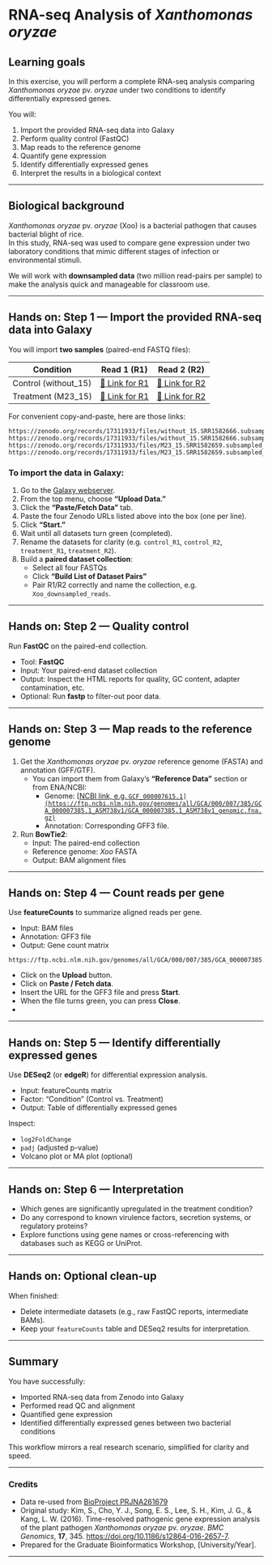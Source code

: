 # RNA-seq Analysis of *Xanthomonas oryzae*

## Learning goals
In this exercise, you will perform a complete RNA-seq analysis comparing *Xanthomonas oryzae* pv. *oryzae* under two conditions to identify differentially expressed genes.

You will:
1. Import the provided RNA-seq data into Galaxy  
2. Perform quality control (FastQC)  
3. Map reads to the reference genome  
4. Quantify gene expression  
5. Identify differentially expressed genes  
6. Interpret the results in a biological context  

---

## Biological background

*Xanthomonas oryzae* pv. *oryzae* (Xoo) is a bacterial pathogen that causes bacterial blight of rice.  
In this study, RNA-seq was used to compare gene expression under two laboratory conditions that mimic different stages of infection or environmental stimuli.

We will work with **downsampled data** (two million read-pairs per sample) to make the analysis quick and manageable for classroom use.

---

## Hands on: Step 1 — Import the provided RNA-seq data into Galaxy

You will import **two samples** (paired-end FASTQ files):

| Condition | Read 1 (R1) | Read 2 (R2) |
|------------|-------------|-------------|
| Control (without_15) | [🔗 Link for R1](https://zenodo.org/records/17311933/files/without_15.SRR1582666.subsampled_1.fq.gz) | [🔗 Link for R2](https://zenodo.org/records/17311933/files/without_15.SRR1582666.subsampled_2.fq.gz) |
| Treatment (M23_15) | [🔗 Link for R1](https://zenodo.org/records/17311933/files/M23_15.SRR1582659.subsampled_1.fq.gz) | [🔗 Link for R2](https://zenodo.org/records/17311933/files/M23_15.SRR1582659.subsampled_2.fq.gz) |

For convenient copy-and-paste, here are those links:

```
https://zenodo.org/records/17311933/files/without_15.SRR1582666.subsampled_1.fq.gz
https://zenodo.org/records/17311933/files/without_15.SRR1582666.subsampled_2.fq.gz
https://zenodo.org/records/17311933/files/M23_15.SRR1582659.subsampled_1.fq.gz
https://zenodo.org/records/17311933/files/M23_15.SRR1582659.subsampled_2.fq.gz
```


### To import the data in Galaxy:
1. Go to the [Galaxy webserver](https://usegalaxy.eu).  
2. From the top menu, choose **“Upload Data.”**
3. Click the **“Paste/Fetch Data”** tab.  
4. Paste the four Zenodo URLs listed above into the box (one per line).  
5. Click **“Start.”**
6. Wait until all datasets turn green (completed).  
7. Rename the datasets for clarity (e.g. `control_R1`, `control_R2`, `treatment_R1`, `treatment_R2`).
8. Build a **paired dataset collection**:
   - Select all four FASTQs  
   - Click **“Build List of Dataset Pairs”**  
   - Pair R1/R2 correctly and name the collection, e.g. `Xoo_downsampled_reads`.

---

## Hands on: Step 2 — Quality control
Run **FastQC** on the paired-end collection.

- Tool: **FastQC**  
- Input: Your paired-end dataset collection  
- Output: Inspect the HTML reports for quality, GC content, adapter contamination, etc.  
- Optional: Run **fastp** to filter-out poor data.

---

## Hands on: Step 3 — Map reads to the reference genome

1. Get the *Xanthomonas oryzae* pv. *oryzae* reference genome (FASTA) and annotation (GFF/GTF).  
   - You can import them from Galaxy’s **“Reference Data”** section or from ENA/NCBI:
     - Genome: [[NCBI link, e.g. `GCF_000007615.1](https://ftp.ncbi.nlm.nih.gov/genomes/all/GCA/000/007/385/GCA_000007385.1_ASM738v1/GCA_000007385.1_ASM738v1_genomic.fna.gz)`]([https://www.ncbi.nlm.nih.gov/datasets/genome/GCF_000007615.1/](https://ftp.ncbi.nlm.nih.gov/genomes/all/GCA/000/007/385/GCA_000007385.1_ASM738v1/GCA_000007385.1_ASM738v1_genomic.fna.gz))
     - Annotation: Corresponding GFF3 file.
2. Run **BowTie2**:
   - Input: The paired-end collection  
   - Reference genome: *Xoo* FASTA  
   - Output: BAM alignment files  

---

## Hands on: Step 4 — Count reads per gene

Use **featureCounts** to summarize aligned reads per gene.

- Input: BAM files  
- Annotation: GFF3 file
- Output: Gene count matrix  

```
https://ftp.ncbi.nlm.nih.gov/genomes/all/GCA/000/007/385/GCA_000007385.1_ASM738v1/GCA_000007385.1_ASM738v1_genomic.gff.gz
```

- Click on the **Upload** button.
- Click on **Paste / Fetch data**.
- Insert the URL for the GFF3 file and press **Start**.
- When the file turns green, you can press **Close**.
- 
---

## Hands on: Step 5 — Identify differentially expressed genes

Use **DESeq2** (or **edgeR**) for differential expression analysis.

- Input: featureCounts matrix  
- Factor: “Condition” (Control vs. Treatment)  
- Output: Table of differentially expressed genes  

Inspect:
- `log2FoldChange`
- `padj` (adjusted p-value)
- Volcano plot or MA plot (optional)

---

## Hands on: Step 6 — Interpretation

- Which genes are significantly upregulated in the treatment condition?  
- Do any correspond to known virulence factors, secretion systems, or regulatory proteins?  
- Explore functions using gene names or cross-referencing with databases such as KEGG or UniProt.

---

## Hands on: Optional clean-up

When finished:
- Delete intermediate datasets (e.g., raw FastQC reports, intermediate BAMs).  
- Keep your `featureCounts` table and DESeq2 results for interpretation.  

---

## Summary

You have successfully:
- Imported RNA-seq data from Zenodo into Galaxy  
- Performed read QC and alignment  
- Quantified gene expression  
- Identified differentially expressed genes between two bacterial conditions  

This workflow mirrors a real research scenario, simplified for clarity and speed.

---

### Credits

- Data re-used from [BioProject PRJNA261679](https://www.ncbi.nlm.nih.gov/bioproject/PRJNA261679)
- Original study: Kim, S., Cho, Y. J., Song, E. S., Lee, S. H., Kim, J. G., & Kang, L. W. (2016). Time-resolved pathogenic gene expression analysis of the plant pathogen *Xanthomonas oryzae* pv. *oryzae*. *BMC Genomics*, **17**, 345. https://doi.org/10.1186/s12864-016-2657-7.
- Prepared for the Graduate Bioinformatics Workshop, [University/Year].

---

